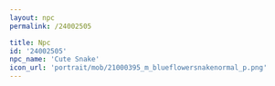 ```yaml
---
layout: npc
permalink: /24002505

title: Npc
id: '24002505'
npc_name: 'Cute Snake'
icon_url: 'portrait/mob/21000395_m_blueflowersnakenormal_p.png'
---
```

